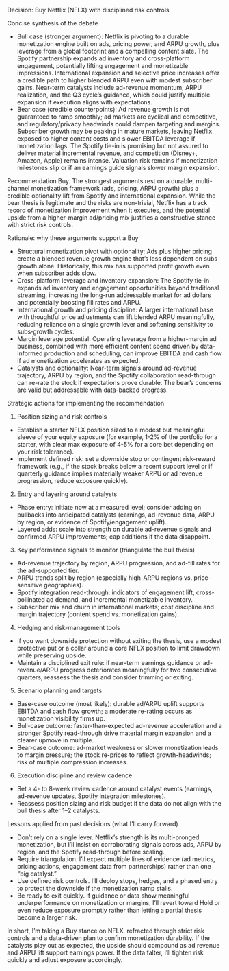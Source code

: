 Decision: Buy Netflix (NFLX) with disciplined risk controls

Concise synthesis of the debate
- Bull case (stronger argument): Netflix is pivoting to a durable monetization engine built on ads, pricing power, and ARPU growth, plus leverage from a global footprint and a compelling content slate. The Spotify partnership expands ad inventory and cross-platform engagement, potentially lifting engagement and monetizable impressions. International expansion and selective price increases offer a credible path to higher blended ARPU even with modest subscriber gains. Near-term catalysts include ad-revenue momentum, ARPU realization, and the Q3 cycle’s guidance, which could justify multiple expansion if execution aligns with expectations.
- Bear case (credible counterpoints): Ad revenue growth is not guaranteed to ramp smoothly; ad markets are cyclical and competitive, and regulatory/privacy headwinds could dampen targeting and margins. Subscriber growth may be peaking in mature markets, leaving Netflix exposed to higher content costs and slower EBITDA leverage if monetization lags. The Spotify tie-in is promising but not assured to deliver material incremental revenue, and competition (Disney+, Amazon, Apple) remains intense. Valuation risk remains if monetization milestones slip or if an earnings guide signals slower margin expansion.

Recommendation
Buy. The strongest arguments rest on a durable, multi-channel monetization framework (ads, pricing, ARPU growth) plus a credible optionality lift from Spotify and international expansion. While the bear thesis is legitimate and the risks are non-trivial, Netflix has a track record of monetization improvement when it executes, and the potential upside from a higher-margin ad/pricing mix justifies a constructive stance with strict risk controls.

Rationale: why these arguments support a Buy
- Structural monetization pivot with optionality: Ads plus higher pricing create a blended revenue growth engine that’s less dependent on subs growth alone. Historically, this mix has supported profit growth even when subscriber adds slow.
- Cross-platform leverage and inventory expansion: The Spotify tie-in expands ad inventory and engagement opportunities beyond traditional streaming, increasing the long-run addressable market for ad dollars and potentially boosting fill rates and ARPU.
- International growth and pricing discipline: A larger international base with thoughtful price adjustments can lift blended ARPU meaningfully, reducing reliance on a single growth lever and softening sensitivity to subs‑growth cycles.
- Margin leverage potential: Operating leverage from a higher-margin ad business, combined with more efficient content spend driven by data-informed production and scheduling, can improve EBITDA and cash flow if ad monetization accelerates as expected.
- Catalysts and optionality: Near-term signals around ad-revenue trajectory, ARPU by region, and the Spotify collaboration read-through can re-rate the stock if expectations prove durable. The bear’s concerns are valid but addressable with data-backed progress.

Strategic actions for implementing the recommendation
1) Position sizing and risk controls
- Establish a starter NFLX position sized to a modest but meaningful sleeve of your equity exposure (for example, 1-2% of the portfolio for a starter, with clear max exposure of 4-5% for a core bet depending on your risk tolerance).
- Implement defined risk: set a downside stop or contingent risk-reward framework (e.g., if the stock breaks below a recent support level or if quarterly guidance implies materially weaker ARPU or ad revenue progression, reduce exposure quickly).

2) Entry and layering around catalysts
- Phase entry: initiate now at a measured level; consider adding on pullbacks into anticipated catalysts (earnings, ad-revenue data, ARPU by region, or evidence of Spotify/engagement uplift).
- Layered adds: scale into strength on durable ad-revenue signals and confirmed ARPU improvements; cap additions if the data disappoint.

3) Key performance signals to monitor (triangulate the bull thesis)
- Ad-revenue trajectory by region, ARPU progression, and ad-fill rates for the ad-supported tier.
- ARPU trends split by region (especially high-ARPU regions vs. price-sensitive geographies).
- Spotify integration read-through: indicators of engagement lift, cross-pollinated ad demand, and incremental monetizable inventory.
- Subscriber mix and churn in international markets; cost discipline and margin trajectory (content spend vs. monetization gains).

4) Hedging and risk-management tools
- If you want downside protection without exiting the thesis, use a modest protective put or a collar around a core NFLX position to limit drawdown while preserving upside.
- Maintain a disciplined exit rule: if near-term earnings guidance or ad-revenue/ARPU progress deteriorates meaningfully for two consecutive quarters, reassess the thesis and consider trimming or exiting.

5) Scenario planning and targets
- Base-case outcome (most likely): durable ad/ARPU uplift supports EBITDA and cash flow growth; a moderate re-rating occurs as monetization visibility firms up.
- Bull-case outcome: faster-than-expected ad-revenue acceleration and a stronger Spotify read-through drive material margin expansion and a clearer upmove in multiple.
- Bear-case outcome: ad-market weakness or slower monetization leads to margin pressure; the stock re-prices to reflect growth-headwinds; risk of multiple compression increases.

6) Execution discipline and review cadence
- Set a 4- to 8-week review cadence around catalyst events (earnings, ad-revenue updates, Spotify integration milestones).
- Reassess position sizing and risk budget if the data do not align with the bull thesis after 1–2 catalysts.

Lessons applied from past decisions (what I’ll carry forward)
- Don’t rely on a single lever. Netflix’s strength is its multi-pronged monetization, but I’ll insist on corroborating signals across ads, ARPU by region, and the Spotify read-through before scaling.
- Require triangulation. I’ll expect multiple lines of evidence (ad metrics, pricing actions, engagement data from partnerships) rather than one “big catalyst.”
- Use defined risk controls. I’ll deploy stops, hedges, and a phased entry to protect the downside if the monetization ramp stalls.
- Be ready to exit quickly. If guidance or data show meaningful underperformance on monetization or margins, I’ll revert toward Hold or even reduce exposure promptly rather than letting a partial thesis become a larger risk.

In short, I’m taking a Buy stance on NFLX, refracted through strict risk controls and a data-driven plan to confirm monetization durability. If the catalysts play out as expected, the upside should compound as ad revenue and ARPU lift support earnings power. If the data falter, I’ll tighten risk quickly and adjust exposure accordingly.